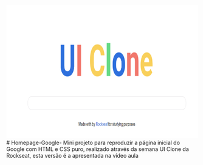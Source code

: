 <img src="https://github.com/gabriel-elesbao/Homepage-Google-/blob/main/HomePage.PNG" height="350" width="980" />
# Homepage-Google-
Mini projeto para reproduzir a página inicial do Google com HTML e CSS puro, realizado através da semana UI Clone da Rockseat, esta versão é a apresentada na vídeo aula
